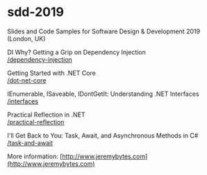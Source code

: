 # sdd-2019
Slides and Code Samples for Software Design &amp; Development 2019 (London, UK)

DI Why? Getting a Grip on Dependency Injection  
[/dependency-injection](https://github.com/jeremybytes/sdd-2019/tree/master/dependency-injection)  

Getting Started with .NET Core  
[/dot-net-core](https://github.com/jeremybytes/sdd-2019/tree/master/dot-net-core)

IEnumerable, ISaveable, IDontGetIt: Understanding .NET Interfaces  
[/interfaces](https://github.com/jeremybytes/sdd-2019/tree/master/interfaces)

Practical Reflection in .NET  
[/practical-reflection](https://github.com/jeremybytes/sdd-2019/tree/master/practical-reflection)

I'll Get Back to You: Task, Await, and Asynchronous Methods in C#  
[/task-and-await](https://github.com/jeremybytes/sdd-2019/tree/master/task-and-await)

More information: [http://www.jeremybytes.com](http://www.jeremybytes.com)